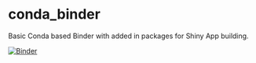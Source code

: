 # conda_binder
Basic Conda based Binder with added in packages for Shiny App building.

[![Binder](https://mybinder.org/badge_logo.svg)](https://mybinder.org/v2/gh/Ellyssa-Sherman/ShinyDashboard.git/HEAD)

